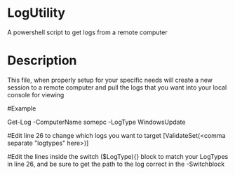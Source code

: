 # LogUtility
A powershell script to get logs from a remote computer
# Description
This file, when properly setup for your specific needs will create a new session to a remote computer and pull the logs that you want into your local console for viewing

#Example

Get-Log -ComputerName somepc -LogType WindowsUpdate

#Edit line 26 to change which logs you want to target
[ValidateSet(<comma separate "logtypes" here>)]

#Edit the lines inside the switch ($LogType){} block to match your LogTypes in line 26, and be sure to get the path to the log correct in the -Switchblock
